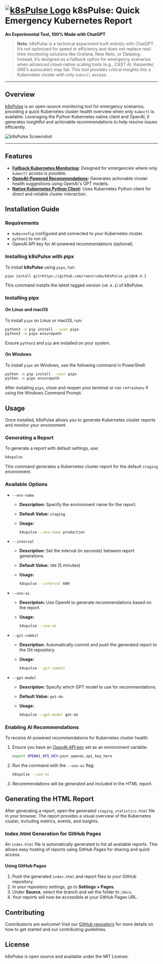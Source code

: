 # [![k8sPulse Logo](https://res.cloudinary.com/dyknhuvxt/image/upload/v1730740391/k8spulse_axrf38.png)](https://raestrada.github.io/k8sPulse/) k8sPulse: Quick Emergency Kubernetes Report

**An Experimental Tool, 100% Made with ChatGPT**

> **Note**: k8sPulse is a technical experiment built entirely with ChatGPT. It’s not optimized for speed or efficiency and does not replace real-time monitoring solutions like Grafana, New Relic, or Datadog. Instead, it’s designed as a fallback option for emergency scenarios when advanced cloud-native scaling tools (e.g., CAST AI, Karpenter, GKE’s autoscaler) may fail. This tool provides critical insights into a Kubernetes cluster with only `kubectl` access.

---

## Overview

[k8sPulse](https://raestrada.github.io/k8sPulse/) is an open-source monitoring tool for emergency scenarios, providing a quick Kubernetes cluster health overview when only `kubectl` is available. Leveraging the Python Kubernetes native client and OpenAI, it generates insightful and actionable recommendations to help resolve issues efficiently.

![k8sPulse Screenshot](https://res.cloudinary.com/dyknhuvxt/image/upload/v1731006274/k8spulse-report_jylmf7.png)

---

## Features

- **[Fallback Kubernetes Monitoring](https://raestrada.github.io/k8sPulse/):** Designed for emergencies where only `kubectl` access is possible.
- **[OpenAI-Powered Recommendations](https://raestrada.github.io/k8sPulse/):** Generates actionable cluster health suggestions using OpenAI's GPT models.
- **[Native Kubernetes Python Client](https://raestrada.github.io/k8sPulse/):** Uses Kubernetes Python client for direct and reliable cluster interaction.

## Installation Guide

### Requirements

- `kubeconfig` configured and connected to your Kubernetes cluster.
- `python3` to run cli.
- OpenAI API key for AI-powered recommendations (optional).

### Installing k8sPulse with pipx

To install **k8sPulse** using `pipx`, run:

```sh
pipx install git+https://github.com/raestrada/k8sPulse.git@v0.4.1
```

This command installs the latest tagged version (`v0.4.1`) of k8sPulse.

### Installing pipx

#### On Linux and macOS

To install `pipx` on Linux or macOS, run:

```sh
python3 -m pip install --user pipx
python3 -m pipx ensurepath
```

Ensure `python3` and `pip` are installed on your system.

#### On Windows

To install `pipx` on Windows, use the following command in PowerShell:

```sh
python -m pip install --user pipx
python -m pipx ensurepath
```

After installing `pipx`, close and reopen your terminal or run `refreshenv` if using the Windows Command Prompt.

## Usage

Once installed, k8sPulse allows you to generate Kubernetes cluster reports and monitor your environment.

### Generating a Report

To generate a report with default settings, use:

```sh
k8spulse
```

This command generates a Kubernetes cluster report for the default `staging` environment.

### Available Options

- `--env-name`
  - **Description:** Specify the environment name for the report.
  - **Default Value:** `staging`
  - **Usage:**
    
    ```sh
    k8spulse --env-name production
    ```

- `--interval`
  - **Description:** Set the interval (in seconds) between report generations.
  - **Default Value:** `300` (5 minutes)
  - **Usage:**
    
    ```sh
    k8spulse --interval 600
    ```

- `--use-ai`
  - **Description:** Use OpenAI to generate recommendations based on the report.
  - **Usage:**
    
    ```sh
    k8spulse --use-ai
    ```

- `--git-commit`
  - **Description:** Automatically commit and push the generated report to the Git repository.
  - **Usage:**
    
    ```sh
    k8spulse --git-commit
    ```

- `--gpt-model`
  - **Description:** Specify which GPT model to use for recommendations.
  - **Default Value:** `got-4o`
  - **Usage:**
    
    ```sh
    k8spulse --gpt-model got-4o
    ```

### Enabling AI Recommendations

To receive AI-powered recommendations for Kubernetes cluster health:

1. Ensure you have an [OpenAI API key](https://platform.openai.com/account/api-keys) set as an environment variable:
   
   ```sh
   export OPENAI_API_KEY=your_openai_api_key_here
   ```

2. Run the command with the `--use-ai` flag:
   
   ```sh
   k8spulse --use-ai
   ```

3. Recommendations will be generated and included in the HTML report.

## Generating the HTML Report

After generating a report, open the generated `staging_statistics.html` file in your browser. The report provides a visual overview of the Kubernetes cluster, including metrics, events, and insights.

### Index.html Generation for GitHub Pages

An `index.html` file is automatically generated to list all available reports. This allows easy hosting of reports using GitHub Pages for sharing and quick access.

#### Using GitHub Pages

1. Push the generated `index.html` and report files to your GitHub repository.
2. In your repository settings, go to **Settings > Pages**.
3. Under **Source**, select the branch and set the folder to `/docs`.
4. Your reports will now be accessible at your GitHub Pages URL.

## Contributing

Contributions are welcome! Visit our [GitHub repository](https://github.com/raestrada/k8sPulse) for more details on how to get started and our contributing guidelines.

## License

k8sPulse is open source and available under the MIT License.
